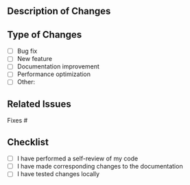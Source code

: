 ## Description of Changes

<!-- Describe the changes made and their purpose -->

## Type of Changes

<!-- Check applicable items -->

- [ ] Bug fix
- [ ] New feature
- [ ] Documentation improvement
- [ ] Performance optimization
- [ ] Other: <!-- specify type -->

## Related Issues

<!-- List related issues if any -->

Fixes #

## Checklist

- [ ] I have performed a self-review of my code
- [ ] I have made corresponding changes to the documentation
- [ ] I have tested changes locally
